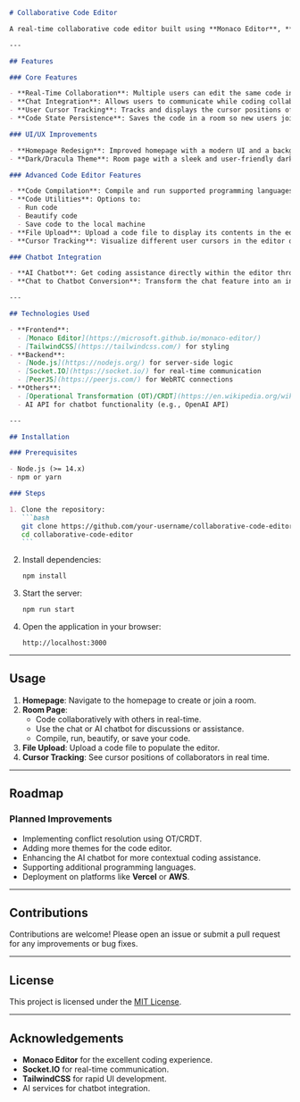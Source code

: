 ````markdown
# Collaborative Code Editor

A real-time collaborative code editor built using **Monaco Editor**, **Socket.IO**, and **PeerJS**. This project is designed to showcase skills in real-time synchronization, UI/UX development, and collaborative tooling. The project is not intended to scale to a large user base but focuses on providing core functionality for collaboration and learning.

---

## Features

### Core Features

- **Real-Time Collaboration**: Multiple users can edit the same code in real time.
- **Chat Integration**: Allows users to communicate while coding collaboratively.
- **User Cursor Tracking**: Tracks and displays the cursor positions of other users in the editor.
- **Code State Persistence**: Saves the code in a room so new users joining the room automatically receive the saved state.

### UI/UX Improvements

- **Homepage Redesign**: Improved homepage with a modern UI and a background image tailored to the theme.
- **Dark/Dracula Theme**: Room page with a sleek and user-friendly dark theme using TailwindCSS.

### Advanced Code Editor Features

- **Code Compilation**: Compile and run supported programming languages (C, C++, JavaScript, Python).
- **Code Utilities**: Options to:
  - Run code
  - Beautify code
  - Save code to the local machine
- **File Upload**: Upload a code file to display its contents in the editor.
- **Cursor Tracking**: Visualize different user cursors in the editor during collaborative sessions.

### Chatbot Integration

- **AI Chatbot**: Get coding assistance directly within the editor through an integrated AI chatbot.
- **Chat to Chatbot Conversion**: Transform the chat feature into an interactive chatbot experience.

---

## Technologies Used

- **Frontend**:
  - [Monaco Editor](https://microsoft.github.io/monaco-editor/)
  - [TailwindCSS](https://tailwindcss.com/) for styling
- **Backend**:
  - [Node.js](https://nodejs.org/) for server-side logic
  - [Socket.IO](https://socket.io/) for real-time communication
  - [PeerJS](https://peerjs.com/) for WebRTC connections
- **Others**:
  - [Operational Transformation (OT)/CRDT](https://en.wikipedia.org/wiki/Operational_transformation) for conflict resolution (in-progress)
  - AI API for chatbot functionality (e.g., OpenAI API)

---

## Installation

### Prerequisites

- Node.js (>= 14.x)
- npm or yarn

### Steps

1. Clone the repository:
   ```bash
   git clone https://github.com/your-username/collaborative-code-editor.git
   cd collaborative-code-editor
   ```
````

2. Install dependencies:

   ```bash
   npm install
   ```

3. Start the server:

   ```bash
   npm run start
   ```

4. Open the application in your browser:
   ```
   http://localhost:3000
   ```

---

## Usage

1. **Homepage**: Navigate to the homepage to create or join a room.
2. **Room Page**:
   - Code collaboratively with others in real-time.
   - Use the chat or AI chatbot for discussions or assistance.
   - Compile, run, beautify, or save your code.
3. **File Upload**: Upload a code file to populate the editor.
4. **Cursor Tracking**: See cursor positions of collaborators in real time.

---

## Roadmap

### Planned Improvements

- Implementing conflict resolution using OT/CRDT.
- Adding more themes for the code editor.
- Enhancing the AI chatbot for more contextual coding assistance.
- Supporting additional programming languages.
- Deployment on platforms like **Vercel** or **AWS**.

---

## Contributions

Contributions are welcome! Please open an issue or submit a pull request for any improvements or bug fixes.

---

## License

This project is licensed under the [MIT License](LICENSE).

---

## Acknowledgements

- **Monaco Editor** for the excellent coding experience.
- **Socket.IO** for real-time communication.
- **TailwindCSS** for rapid UI development.
- AI services for chatbot integration.

```

```
